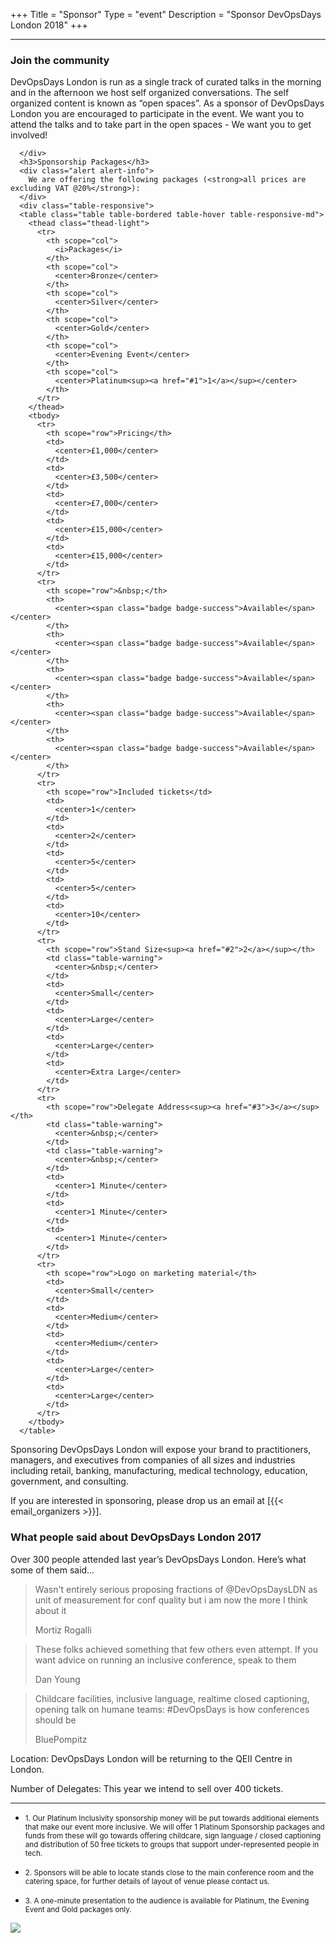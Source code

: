 +++
Title = "Sponsor"
Type = "event"
Description = "Sponsor DevOpsDays London 2018"
+++

<hr/>
<div class="container-fluid">
  <div class="row justify-content-start">
    <div class="col-md-9">
      <div>
      <h3>Join the community</h3>
<p>DevOpsDays London is run as a single track of curated talks in the morning and in the afternoon we host self organized conversations. The self organized content is known as “open spaces”. As a sponsor of DevOpsDays London you are encouraged to participate in the event. We want you to attend the talks and to take part in the open spaces - We want you to get involved!</p>

      </div>
      <h3>Sponsorship Packages</h3>
      <div class="alert alert-info">
        We are offering the following packages (<strong>all prices are excluding VAT @20%</strong>):
      </div>
      <div class="table-responsive">
      <table class="table table-bordered table-hover table-responsive-md">
        <thead class="thead-light">
          <tr>
            <th scope="col">
              <i>Packages</i>
            </th>
            <th scope="col">
              <center>Bronze</center>
            </th>
            <th scope="col">
              <center>Silver</center>
            </th>
            <th scope="col">
              <center>Gold</center>
            </th>
            <th scope="col">
              <center>Evening Event</center>
            </th>
            <th scope="col">
              <center>Platinum<sup><a href="#1">1</a></sup></center>
            </th>
          </tr>
        </thead>
        <tbody>
          <tr>
            <th scope="row">Pricing</th>
            <td>
              <center>£1,000</center>
            </td>
            <td>
              <center>£3,500</center>
            </td>
            <td>
              <center>£7,000</center>
            </td>
            <td>
              <center>£15,000</center>
            </td>
            <td>
              <center>£15,000</center>
            </td>
          </tr>
          <tr>
            <th scope="row">&nbsp;</th>
            <th>
              <center><span class="badge badge-success">Available</span></center>
            </th>
            <th>
              <center><span class="badge badge-success">Available</span></center>
            </th>
            <th>
              <center><span class="badge badge-success">Available</span></center>
            </th>
            <th>
              <center><span class="badge badge-success">Available</span></center>
            </th>
            <th>
              <center><span class="badge badge-success">Available</span></center>
            </th>
          </tr>
          <tr>
            <th scope="row">Included tickets</td>
            <td>
              <center>1</center>
            </td>
            <td>
              <center>2</center>
            </td>
            <td>
              <center>5</center>
            </td>
            <td>
              <center>5</center>
            </td>
            <td>
              <center>10</center>
            </td>
          </tr>
          <tr>
            <th scope="row">Stand Size<sup><a href="#2">2</a></sup></th>
            <td class="table-warning">
              <center>&nbsp;</center>
            </td>
            <td>
              <center>Small</center>
            </td>
            <td>
              <center>Large</center>
            </td>
            <td>
              <center>Large</center>
            </td>
            <td>
              <center>Extra Large</center>
            </td>
          </tr>
          <tr>
            <th scope="row">Delegate Address<sup><a href="#3">3</a></sup></th>
            <td class="table-warning">
              <center>&nbsp;</center>
            </td>
            <td class="table-warning">
              <center>&nbsp;</center>
            </td>
            <td>
              <center>1 Minute</center>
            </td>
            <td>
              <center>1 Minute</center>
            </td>
            <td>
              <center>1 Minute</center>
            </td>
          </tr>
          <tr>
            <th scope="row">Logo on marketing material</th>
            <td>
              <center>Small</center>
            </td>
            <td>
              <center>Medium</center>
            </td>
            <td>
              <center>Medium</center>
            </td>
            <td>
              <center>Large</center>
            </td>
            <td>
              <center>Large</center>
            </td>
          </tr>
        </tbody>
      </table>
<div>
<p>Sponsoring DevOpsDays London will expose your brand to practitioners, managers, and executives
from companies of all sizes and industries including retail, banking, manufacturing, medical technology,
education, government, and consulting.</p>

<p>If you are interested in sponsoring, please drop us an email at [{{< email_organizers >}}].</p>


<h3>What people said about DevOpsDays London 2017</h3>

<p>Over 300 people attended last year’s DevOpsDays London. Here’s what some of them said…</p>

<blockquote class="blockquote">
  <p class="mb-0">Wasn't entirely serious proposing fractions of @DevOpsDaysLDN as unit of measurement for conf
quality but i am now the more I think about it</p>
  <footer class="blockquote-footer">Mortiz Rogalli</footer>
</blockquote>

<blockquote class="blockquote">
  <p class="mb-0">These folks achieved something that few others even attempt. If you want advice on running an
inclusive conference, speak to them</p>
  <footer class="blockquote-footer">Dan Young</footer>
</blockquote>

<blockquote class="blockquote">
  <p class="mb-0">Childcare facilities, inclusive language, realtime closed captioning, opening talk on humane
teams: #DevOpsDays is how conferences should be</p>
  <footer class="blockquote-footer">BluePompitz</footer>
</blockquote>

<p>Location: DevOpsDays London will be returning to the QEII Centre in London.</p>
<p>Number of Delegates: This year we intend to sell over 400 tickets.</p>
</div>
      <hr/>
      <ul class="list-unstyled">
        <li>
          <p><small><a id="1">1</a>. Our Platinum Inclusivity sponsorship money will be put towards additional elements that make our event more  inclusive. We will offer 1 Platinum Sponsorship packages and funds from these will go towards offering childcare, sign  language / closed captioning and distribution of 50 free tickets to groups that support under-represented people in tech.</small></p>
        </li>
        <li>
          <p><small><a id="2">2</a>. Sponsors will be able to locate stands close to the main conference room and the catering space, for further details of layout of venue please contact us.</small></p>
        </li>
        <li>
          <p><small><a id="3">3</a>. A one-minute presentation to the audience is available for Platinum, the Evening Event and Gold packages only.</small></p>
        </li>
      </ul>
    </div>
    </div>
    <div class="col-md-3 col-sm-12">
      <a href="https://assets.devopsdays.org/events/2018/london/devopsdays-london-2018-prospectus.pdf"><img src="/events/2018-london/devopsdays-london-2018-prospectus.jpg" class="img-fluid"></a>
    </div>
  </div>
</div>

